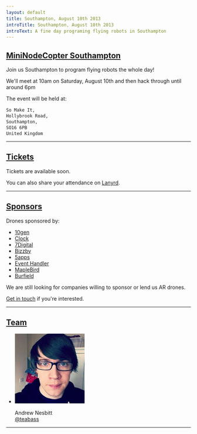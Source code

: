 ```yaml
---
layout: default
title: Southampton, August 10th 2013
introTitle: Southampton, August 10th 2013
introText: A fine day programing flying robots in Southampton
---
```


<h2 id="intro"><a href="#intro">MiniNodeCopter Southampton</a></h2>

Join us Southampton to program flying robots the whole day!

We'll meet at 10am on Saturday, August 10th and then hack through until around 6pm

The event will be held at:

```
So Make It,
Hollybrook Road,
Southampton,
SO16 6PB
United Kingdom
```

<hr>

<h2 id="tickets"><a href="#tickets">Tickets</a></h2>

Tickets are available soon.

<p>You can also share your attendance on <a href='http://lanyrd.com/2013/nodecopter-southampton'>Lanyrd</a>.</p>

<hr>

<h2 id="sponsors"><a href="#sponsors">Sponsors</a></h2>

Drones sponsored by:

<ul>
  <li><a href="http://www.10gen.com/">10gen</a></li>
  <li><a href="http://clock.co.uk/">Clock</a></li>
  <li><a href="http://www.7digital.com/">7Digital</a></li>
  <li><a href="http://www.bizzby.com/">Bizzby</a></li>
  <li><a href='https://5apps.com'>5apps</a></li>
  <li><a href='http://eventhandler.co.uk/'>Event Handler</a></li>
  <li><a href='http://www.maplebird.com/'>MapleBird</a></li>
  <li><a href='http://burfieldcreative.co.uk/'>Burfield</a></li>
</ul>

We are still looking for companies willing to sponsor or lend us AR drones.

<a href="mailto:andrewnez@gmail.com">Get in touch</a> if you're interested.

<hr>

<h2 id="team"><a href="#team">Team</a></h2>

<ul class="team">
  <li>
    <img src="/img/team/andrew_nesbitt.jpg">
    <p>
      Andrew Nesbitt<br>
      <a href="https://twitter.com/teabass">@teabass</a>
    </p>
  </li>
</ul>

<hr>
